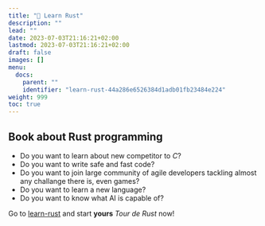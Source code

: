 ```yaml
---
title: "🦀 Learn Rust"
description: ""
lead: ""
date: 2023-07-03T21:16:21+02:00
lastmod: 2023-07-03T21:16:21+02:00
draft: false
images: []
menu:
  docs:
    parent: ""
    identifier: "learn-rust-44a286e6526384d1adb01fb23484e224"
weight: 999
toc: true
---
```


## Book about Rust programming

- Do you want to learn about new competitor to _C_?
- Do you want to write safe and fast code?
- Do you want to join large community of agile developers tackling almost any challange there is, even games?
- Do you want to learn a new language?
- Do you want to know what AI is capable of?

Go to [learn-rust](https://learn-rust.nutek.net) and start __yours__ _Tour de Rust_ now!
